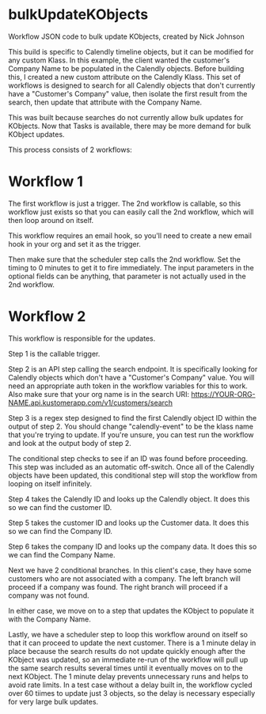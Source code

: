 # bulkUpdateKObjects
Workflow JSON code to bulk update KObjects, created by Nick Johnson

This build is specific to Calendly timeline objects, but it can be modified for any custom Klass. In this example, the client wanted the customer's Company Name to be populated in the Calendly objects. Before building this, I created a new custom attribute on the Calendly Klass. This set of workflows is designed to search for all Calendly objects that don't currently have a "Customer's Company" value, then isolate the first result from the search, then update that attribute with the Company Name.

This was built because searches do not currently allow bulk updates for KObjects. Now that Tasks is available, there may be more demand for bulk KObject updates.

This process consists of 2 workflows:

# Workflow 1

The first workflow is just a trigger. The 2nd workflow is callable, so this workflow just exists so that you can easily call the 2nd workflow, which will then loop around on itself.

This workflow requires an email hook, so you'll need to create a new email hook in your org and set it as the trigger.

Then make sure that the scheduler step calls the 2nd workflow. Set the timing to 0 minutes to get it to fire immediately. The input parameters in the optional fields can be anything, that parameter is not actually used in the 2nd workflow.

# Workflow 2

This workflow is responsible for the updates.

Step 1 is the callable trigger.

Step 2 is an API step calling the search endpoint. It is specifically looking for Calendly objects which don't have a "Customer's Company" value. You will need an appropriate auth token in the workflow variables for this to work. Also make sure that your org name is in the search URI: https://YOUR-ORG-NAME.api.kustomerapp.com/v1/customers/search

Step 3 is a regex step designed to find the first Calendly object ID within the output of step 2. You should change "calendly-event" to be the klass name that you're trying to update. If you're unsure, you can test run the workflow and look at the output body of step 2.

The conditional step checks to see if an ID was found before proceeding. This step was included as an automatic off-switch. Once all of the Calendly objects have been updated, this conditional step will stop the workflow from looping on itself infinitely.

Step 4 takes the Calendly ID and looks up the Calendly object. It does this so we can find the customer ID.

Step 5 takes the customer ID and looks up the Customer data. It does this so we can find the Company ID.

Step 6 takes the company ID and looks up the company data. It does this so we can find the Company Name.

Next we have 2 conditional branches. In this client's case, they have some customers who are not associated with a company. The left branch will proceed if a company was found. The right branch will proceed if a company was not found.

In either case, we move on to a step that updates the KObject to populate it with the Company Name.

Lastly, we have a scheduler step to loop this workflow around on itself so that it can proceed to update the next customer. There is a 1 minute delay in place because the search results do not update quickly enough after the KObject was updated, so an immediate re-run of the workflow will pull up the same search results several times until it eventually moves on to the next KObject. The 1 minute delay prevents unnecessary runs and helps to avoid rate limits. In a test case without a delay built in, the workflow cycled over 60 tiimes to update just 3 objects, so the delay is necessary especially for very large bulk updates.

